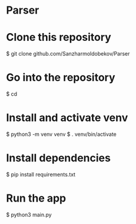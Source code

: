 # Parser
# Clone this repository
$ git clone github.com/Sanzharmoldobekov/Parser

# Go into the repository
$ cd 

# Install and activate venv
$ python3 -m venv venv
$ . venv/bin/activate

# Install dependencies
$ pip install requirements.txt

# Run the app
$ python3 main.py
